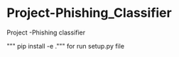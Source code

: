 # Project-Phishing_Classifier

Project -Phishing classifier

""" pip install -e .""" for run setup.py file
